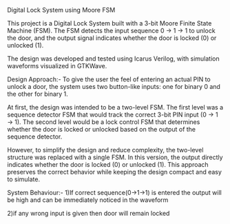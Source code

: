 Digital Lock System using Moore FSM

This project is a Digital Lock System built with a 3-bit Moore Finite State Machine (FSM). The FSM detects the input sequence 0 → 1 → 1 to unlock the door, and the output signal indicates whether the door is locked (0) or unlocked (1).

The design was developed and tested using Icarus Verilog, with simulation waveforms visualized in GTKWave.

Design Approach:-
To give the user the feel of entering an actual PIN to unlock a door, the system uses two button-like inputs: one for binary 0 and the other for binary 1.

At first, the design was intended to be a two-level FSM. The first level was a sequence detector FSM that would track the correct 3-bit PIN input (0 → 1 → 1). The second level would be a lock control FSM that determines whether the door is locked or unlocked based on the output of the sequence detector.

However, to simplify the design and reduce complexity, the two-level structure was replaced with a single FSM. In this version, the output directly indicates whether the door is locked (0) or unlocked (1). This approach preserves the correct behavior while keeping the design compact and easy to simulate.

System Behaviour:-
1)If correct sequence(0->1->1) is entered the output will be high and can be immediately noticed in the waveform

2)if any wrong input is given then door will remain locked
